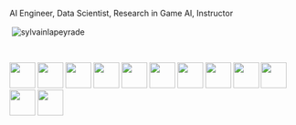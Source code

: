 AI Engineer, Data Scientist, Research in Game AI, Instructor

<p>&nbsp;<img align="center" src="https://github-readme-stats-tau-lovat.vercel.app/api?username=sylvainlapeyrade&show_icons=true&locale=en&theme=theme=transparent" alt="sylvainlapeyrade" /></p>

</br>
<p align="left">
  <img src="https://cdn.jsdelivr.net/gh/devicons/devicon/icons/python/python-original-wordmark.svg" width="45" height="45"/>
  <img src="https://cdn.jsdelivr.net/gh/devicons/devicon/icons/csharp/csharp-original.svg" width="45" height="45"/>
  <img src="https://cdn.jsdelivr.net/gh/devicons/devicon/icons/cplusplus/cplusplus-original.svg" width="45" height="45"/>
  <img src="https://cdn.jsdelivr.net/gh/devicons/devicon/icons/unity/unity-original-wordmark.svg" width="45" height="45"/>
  <img src="https://cdn.jsdelivr.net/gh/devicons/devicon/icons/unrealengine/unrealengine-original-wordmark.svg" width="45" height="45"/>
  <img src="https://cdn.jsdelivr.net/gh/devicons/devicon/icons/godot/godot-original-wordmark.svg" width="45" height="45"/>
  <img src="https://cdn.jsdelivr.net/gh/devicons/devicon/icons/azuresqldatabase/azuresqldatabase-original.svg" width="45" height="45"/>
  <img src="https://cdn.jsdelivr.net/gh/devicons/devicon/icons/java/java-original-wordmark.svg" width="45" height="45"/>
  <img src="https://cdn.jsdelivr.net/gh/devicons/devicon/icons/javascript/javascript-original.svg" width="45" height="45"/>
  <img src="https://cdn.jsdelivr.net/gh/devicons/devicon/icons/rust/rust-original.svg" width="45" height="45"/>
  <img src="https://cdn.jsdelivr.net/gh/devicons/devicon/icons/html5/html5-original-wordmark.svg" width="45" height="45"/>
  <img src="https://cdn.jsdelivr.net/gh/devicons/devicon/icons/css3/css3-original-wordmark.svg" width="45" height="45"/>
<p>


<!--
**sylvainlapeyrade/sylvainlapeyrade** is a ✨ _special_ ✨ repository because its `README.md` (this file) appears on your GitHub profile.

Here are some ideas to get you started:

- 🔭 I’m currently working on ...
- 🌱 I’m currently learning ...
- 👯 I’m looking to collaborate on ...
- 🤔 I’m looking for help with ...
- 💬 Ask me about ...
- 📫 How to reach me: ...
- 😄 Pronouns: ...
- ⚡ Fun fact: ...
-->
